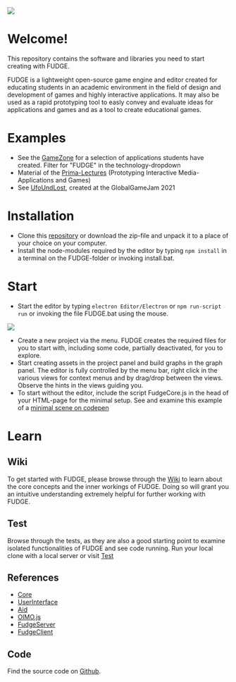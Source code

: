 <img src="https://jirkadelloro.github.io/FUDGE/Miscellaneous/Logo/FudgeLogoText.png" onload="document.querySelector('h1').style.visibility='hidden'"/>  

# Welcome!  
This repository contains the software and libraries you need to start creating with FUDGE.  

FUDGE is a lightweight open-source game engine and editor created for educating students in an academic environment in the field of design and development of games and highly interactive applications. It may also be used as a rapid prototyping tool to easly convey and evaluate ideas for applications and games and as a tool to create educational games.

# Examples
- See the [GameZone](http://games.dm.hs-furtwangen.de/GameZone/) for a selection of applications students have created. Filter for "FUDGE" in the technology-dropdown  
- Material of the [Prima-Lectures](https://github.com/JirkaDellOro/Prima#examples) (Prototyping Interactive Media-Applications and Games)
- See [UfoUndLost](https://jirkadelloro.github.io/UfoundLost/UfoundLost.html), created at the GlobalGameJam 2021

# Installation  
- Clone this [repository](https://github.com/JirkaDellOro/FUDGE_Runtime) or download the zip-file and unpack it to a place of your choice on your computer.
- Install the node-modules required by the editor by typing `npm install` in a terminal on the FUDGE-folder or invoking install.bat.

# Start
- Start the editor by typing `electron Editor/Electron` or `npm run-script run` or invoking the file FUDGE.bat using the mouse.

![](https://JirkaDellOro.github.io/FUDGE/Miscellaneous/Screenshots/Editor.png)

- Create a new project via the menu. FUDGE creates the required files for you to start with, including some code, partially deactivated, for you to explore.
- Start creating assets in the project panel and build graphs in the graph panel. The editor is fully controlled by the menu bar, right click in the various views for context menus and by drag/drop between the views. Observe the hints in the views guiding you.
- To start without the editor, include the script FudgeCore.js in the head of your HTML-page for the minimal setup. See and examine this example of a [minimal scene on codepen](https://codepen.io/JirkaDellOro/pen/VwzveRP)

# Learn
## Wiki
To get started with FUDGE, please browse through the [Wiki](https://github.com/JirkaDellOro/FUDGE/wiki) to learn about the core concepts and the inner workings of FUDGE. Doing so will grant you an intuitive understanding extremely helpful for further working with FUDGE.  
## Test
Browse through the tests, as they are also a good starting point to examine isolated functionalities of FUDGE and see code running. Run your local clone with a local server or visit [Test](https://JirkaDellOro.github.io/FUDGE/Test)  
## References
- [Core](https://JirkaDellOro.github.io/FUDGE/Documentation/Reference/Core/modules/FudgeCore.html)
- [UserInterface](https://JirkaDellOro.github.io/FUDGE/Documentation/Reference/UserInterface/modules/FudgeUserInterface.html) 
- [Aid](https://JirkaDellOro.github.io/FUDGE/Documentation/Reference/Aid/modules/FudgeAid.html)
- [OIMO.js](https://github.com/lo-th/Oimo.js)
- [FudgeServer](https://jirkadelloro.github.io/FUDGE/Documentation/Reference/Net/index.html)
- [FudgeClient](https://JirkaDellOro.github.io/FUDGE/Documentation/Reference/Net/modules/FudgeNet.html)  

## Code 
Find the source code on [Github](https://github.com/JirkaDellOro/FUDGE).

